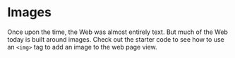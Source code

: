 # Images

Once upon the time, the Web was almost entirely text. But much of the Web today
is built around images. Check out the starter code to see how to use an `<img>`
tag to add an image to the web page view.
